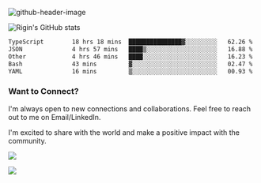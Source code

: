 
![github-header-image](https://github.com/riginoommen/riginoommen/assets/3840244/889cae65-df55-4cda-86cc-bf21bf1f2e96)

![Rigin's GitHub stats](https://github-readme-stats.vercel.app/api?username=riginoommen\&show_icons=true\&show=reviews,discussions_started,discussions_answered,prs_merged,prs_merged_percentage)


<!--START_SECTION:waka-->

```txt
TypeScript        18 hrs 18 mins  ███████████████▓░░░░░░░░░   62.26 %
JSON              4 hrs 57 mins   ████▒░░░░░░░░░░░░░░░░░░░░   16.88 %
Other             4 hrs 46 mins   ████░░░░░░░░░░░░░░░░░░░░░   16.23 %
Bash              43 mins         ▓░░░░░░░░░░░░░░░░░░░░░░░░   02.47 %
YAML              16 mins         ▒░░░░░░░░░░░░░░░░░░░░░░░░   00.93 %
```

<!--END_SECTION:waka-->

### Want to Connect?

I'm always open to new connections and collaborations. Feel free to reach out to me on Email/LinkedIn.

I'm excited to share with the world and make a positive impact with the community.

![](https://komarev.com/ghpvc/?username=riginoommen)

![](https://hit.yhype.me/github/profile?user_id=3840244)

